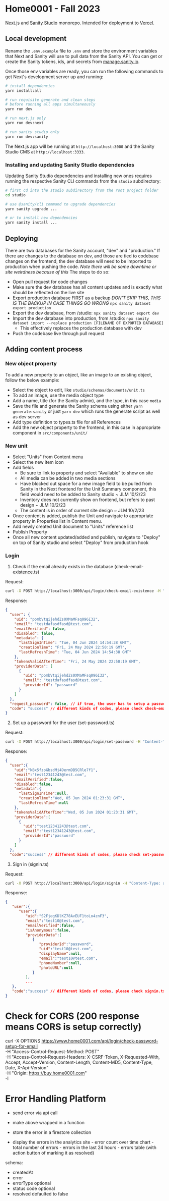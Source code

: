 # Home0001 - Fall 2023

[Next.js](https://nextjs.org) and [Sanity Studio](https://www.sanity.io/studio)
monorepo. Intended for deployment to [Vercel](https://vercel.com).

## Local development

Rename the `.env.example` file to `.env` and store the environment variables
that Next and Sanity will use to pull data from the Sanity API. You can get or
create the Sanity tokens, ids, and secrets from
[manage.sanity.io](https://manage.sanity.io).

Once those env variables are ready, you can run the following commands to get
Next's development server up and running:

```bash
# install dependencies
yarn install:all

# run requisite generate and clean steps
# before running all apps simultaneously
yarn run dev

# run next.js only
yarn run dev:next

# run sanity studio only
yarn run dev:sanity
```

The Next.js app will be running at `http://localhost:3000` and the Sanity Studio
CMS at `http://localhost:3333`.

### Installing and updating Sanity Studio dependencies

Updating Sanity Studio dependencies and installing new ones requires running the
respective Sanity CLI commands from the `studio` subdirectory:

```bash
# first cd into the studio subdirectory from the root project folder
cd studio

# use @sanity/cli command to upgrade dependencies
yarn sanity upgrade ...

# or to install new dependencies
yarn sanity install ...
```

## Deploying

There are two databases for the Sanity account, "dev" and "production." If there
are changes to the database on dev, and those are tied to codebase changes on
the frontend, the dev database will need to be imported to production when
pushing the code. _Note there will be some downtime or site weirdness because of
this_ The steps to do so:

- Open pull request for code changes
- Make sure the dev database has all content updates and is exactly what should
  be reflected on the live site
- Export production database FIRST as a backup _DON'T SKIP THIS, THIS IS THE
  BACKUP IN CASE THINGS GO WRONG_ `npx sanity dataset export production`
- Export the dev database, from /studio: `npx sanity dataset export dev`
- Import the dev database into production, from /studio:
  `npx sanity dataset import --replace production [FILENAME OF EXPORTED DATABASE]`
  - This effectively replaces the production database with dev
- Push the codebase live through pull request

## Adding content process

### New object property

To add a new property to an object, like an image to an existing object, follow
the below example:

- Select the object to edit, like `studio/schemas/documents/unit.ts`
- To add an image, use the media object type
- Add a name, title (for the Sanity admin), and the type, in this case `media`
- Save the file and generate the Sanity schema using either
  `yarn generate:sanity` or just `yarn dev` which runs the generate script as
  well as dev server
- Add type definition to types.ts file for all References
- Add the new object property to the frontend, in this case in appropriate
  component in `src/components/unit/`

### New unit

- Select "Units" from Content menu
- Select the new item icon
- Add fields
  - Be sure to link to property and select "Available" to show on site
  - All media can be added in two media sections
  - Have blocked out space for a new image field to be pulled from Sanity in the
    Next frontend for the Unit Summary component, this field would need to be
    added to Sanity studio ~ JLM 10/2/23
  - Inventory does not currently show on frontend, but refers to past design ~
    JLM 10/2/23
  - The content is in order of current site design ~ JLM 10/2/23
- Once content is added, publish the Unit and navigate to appropriate property
  in Properties list in Content menu.
- Add newly created Unit document to "Units" reference list
- Publish Property
- Once all new content updated/added and publish, navigate to "Deploy" on top of
  Sanity studio and select "Deploy" from production hook

### Login

1. Check if the email already exists in the database (check-email-existence.ts)

Request:

```bash
curl -X POST http://localhost:3000/api/login/check-email-existence -H "Content-Type: application/json" -d '{"email":"testdafasdfasd@test.com"}'
```

Response:

```json
{
  "user": {
    "uid": "pombVtqijehdZs0XMaMFsq096I32",
    "email": "testdafasdfasd@test.com",
    "emailVerified": false,
    "disabled": false,
    "metadata": {
      "lastSignInTime": "Tue, 04 Jun 2024 14:54:38 GMT",
      "creationTime": "Fri, 24 May 2024 22:50:19 GMT",
      "lastRefreshTime": "Tue, 04 Jun 2024 14:54:38 GMT"
    },
    "tokensValidAfterTime": "Fri, 24 May 2024 22:50:19 GMT",
    "providerData": [
      {
        "uid": "pombVtqijehdZs0XMaMFsq096I32",
        "email": "testdafasdfasd@test.com",
        "providerId": "password"
      }
    ]
  },
  "request_password": false, // if true, the user has to setup a password
  "code": "success" // different kinds of codes, please check check-email-existence.ts for details
}
```

2. Set up a password for the user (set-password.ts)

Request:

```bash
curl -X POST http://localhost:3000/api/login/set-password -H "Content-Type: application/json" -d '{"email":"test@test.com","password":"password"}'
```

Response:

```json
{
  "user":{
    "uid":"kBx5fzoGbsdMj4DermDB5CRle7f1",
    "email":"test12341243@test.com",
    "emailVerified":false,
    "disabled":false,
    "metadata":{
      "lastSignInTime":null,
      "creationTime":"Wed, 05 Jun 2024 01:23:31 GMT",
      "lastRefreshTime":null
    },
    "tokensValidAfterTime":"Wed, 05 Jun 2024 01:23:31 GMT",
    "providerData":[
      {
        "uid":"test12341243@test.com",
        "email":"test12341243@test.com",
        "providerId":"password"
      }
    ]
  },
  "code":"success" // different kinds of codes, please check set-password.ts for details
```

3. Sign in (signin.ts)

Request:

```bash
curl -X POST http://localhost:3000/api/login/signin -H "Content-Type: application/json" -d '{"email":"test10@test.com","password":"password"}'
```

Response:

```json
{
   "user":{
      "user":{
         "uid":"S2FjegKDlKZ78AvEUF1toLo4znF3",
         "email":"test10@test.com",
         "emailVerified":false,
         "isAnonymous":false,
         "providerData":[
            {
               "providerId":"password",
               "uid":"test10@test.com",
               "displayName":null,
               "email":"test10@test.com",
               "phoneNumber":null,
               "photoURL":null
            }
         ],
         ...
   },
   "code":"success" // different kinds of codes, please check signin.ts for details
}
```

# Check for CORS (200 response means CORS is setup correctly)

curl -X OPTIONS
https://www.home0001.com/api/login/check-password-setup-for-email \
 -H "Access-Control-Request-Method: POST" \
 -H "Access-Control-Request-Headers: X-CSRF-Token, X-Requested-With, Accept,
Accept-Version, Content-Length, Content-MD5, Content-Type, Date, X-Api-Version"
\
 -H "Origin: https://buy.home0001.com" \
 -I

# Error Handling Platform

- send error via api call
- make above wrapped in a function

- store the error in a firestore collection
- display the errors in the analytics site - error count over time chart - total
  number of errors - errors in the last 24 hours - errors table (with action
  button of marking it as resolved)

schema:

- createdAt
- error
- errorType optional
- status code optional
- resolved defaulted to false
